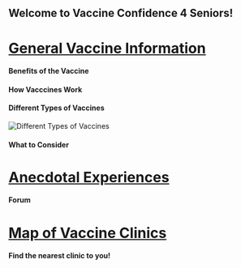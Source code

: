 ## Welcome to Vaccine Confidence 4 Seniors!

# [General Vaccine Information](info)

#### Benefits of the Vaccine  
#### How Vacccines Work 
#### Different Types of Vaccines 
![Different Types of Vaccines](https://upload.wikimedia.org/wikipedia/commons/thumb/e/ee/Fimmu-11-579250-g004.jpg/300px-Fimmu-11-579250-g004.jpg)  
#### What to Consider

# [Anecdotal Experiences](forum)
#### Forum
  
# [Map of Vaccine Clinics](map) 
#### Find the nearest clinic to you!
